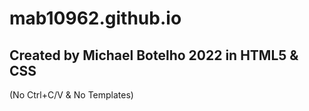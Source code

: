 # mab10962.github.io


## Created by Michael Botelho 2022 in HTML5 & CSS
(No Ctrl+C/V & No Templates)
